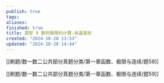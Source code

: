 ```yaml
---
publish: true
tags: 
aliases: 
finished: true
title: 题型 9 数列极限的计算-夹逼准则
created: "2024-10-28 13:53"
updated: "2024-10-28 14:44"
---
```


[[刷题/数一数二公共部分真题分类/第一章函数、极限与连续/题58]]

[[刷题/数一数二公共部分真题分类/第一章函数、极限与连续/题59]]